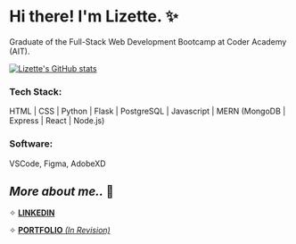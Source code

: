 <link rel="stylesheet" href="https://cdn.jsdelivr.net/gh/devicons/devicon@v2.15.1/devicon.min.css">

# Hi there! I'm Lizette. ✨

Graduate of the Full-Stack Web Development Bootcamp at Coder Academy (AIT).

[![Lizette's GitHub stats](https://github-readme-stats.vercel.app/api?username=lizette-dimalanta&hide=prs,issues,contribs&count_private=true&show_icons=true&theme=tokyonight)](https://github.com/anuraghazra/github-readme-stats)

<!-- [![GitHub Streak](http://github-readme-streak-stats.herokuapp.com?user=Lizette-Dimalanta&theme=github-dark-blue&hide_border=true&date_format=j%20M%5B%20Y%5D)](https://git.io/streak-stats) -->



### Tech Stack:

HTML | CSS | Python | Flask | PostgreSQL | Javascript | MERN (MongoDB | Express | React | Node.js)

### Software:

VSCode, Figma, AdobeXD

## _**More about me..**_ 💭

✧ [**LINKEDIN**](https://www.linkedin.com/in/lizettedimalanta/)

✧ [**PORTFOLIO** _(In Revision)_](https://630f5c86dd884a0e2997fad9--lizettedimalanta.netlify.app/index.html)

<!--

[![Lizette's GitHub stats](https://github-readme-stats.vercel.app/api?username=Lizette-Dimalanta&hide=prs,issues&count_private=true&show_icons=true&theme=tokyonight)](https://github.com/anuraghazra/github-readme-stats)

